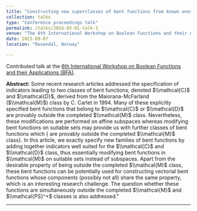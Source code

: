 ```yaml
---
title: "Constructing new superclasses of bent functions from known ones"
collection: talks
type: "Conference proceedings talk"
permalink: /talks/2014-03-01-talk-1
venue: "The 6th International Workshop on Boolean Functions and their Applications (BFA) Dedicated to Vincent Rijmen’s 50th anniversary"
date: 2021-09-07
location: "Rosendal, Norway"

---
```


Contributed talk at the [6th International Workshop on Boolean Functions and their Applications (BFA)](https://boolean.w.uib.no/bfa-2021/).

**Abstract:** Some recent research articles addressed the specification of indicators leading to two classes of bent functions, denoted $\\mathcal{C}$ and $\\mathcal{D}$, derived from the Maiorana-McFarland ($\\mathcal{M}$) class by C. Carlet in 1994. Many of these explicitly specified bent functions that belong to $\\mathcal{C}$ or $\\mathcal{D}$ are provably outside the completed $\\mathcal{M}$ class. Nevertheless, these modifications are performed on affine subspaces whereas modifying bent functions on suitable sets may provide us with further classes of bent functions which  {  are provably outside the completed $\\mathcal{M}$ class}. In this article, we exactly specify new families of bent functions by adding together indicators well suited for the  $\\mathcal{C}$ and $\\mathcal{D}$ class,  thus essentially modifying bent functions in  $\\mathcal{M}$ on suitable sets instead of subspaces.  Apart from the desirable property of being outside the completed $\\mathcal{M}$ class, these bent functions can be potentially used for constructing vectorial bent functions whose components (possibly not all) share the same property, which is an interesting research challenge. The question whether these functions are simultaneously outside the completed $\\mathcal{M}$ and $\\mathcal{PS}^+$ classes is also addressed."

---